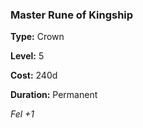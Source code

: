 ### Master Rune of Kingship

**Type:** Crown

**Level:** 5

**Cost:** 240d

**Duration:** Permanent

_Fel +1_

